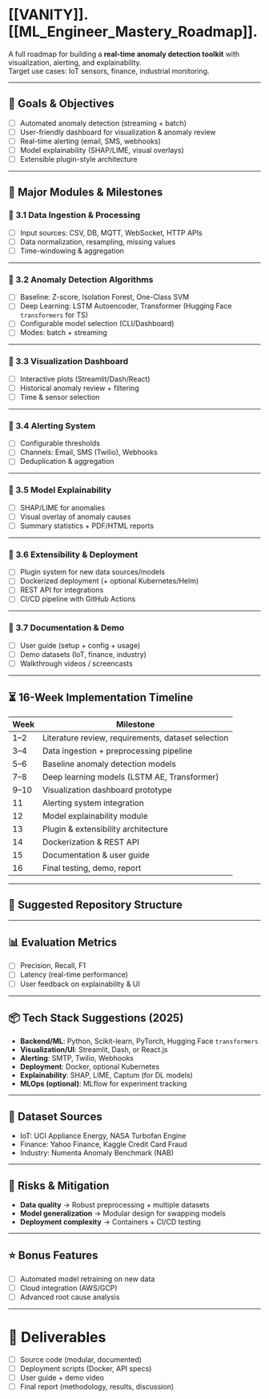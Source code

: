# [[VANITY]]. [[ML_Engineer_Mastery_Roadmap]].

A full roadmap for building a **real-time anomaly detection toolkit** with visualization, alerting, and explainability.  
Target use cases: IoT sensors, finance, industrial monitoring.

---

## 🎯 Goals & Objectives
- [ ] Automated anomaly detection (streaming + batch)
- [ ] User-friendly dashboard for visualization & anomaly review
- [ ] Real-time alerting (email, SMS, webhooks)
- [ ] Model explainability (SHAP/LIME, visual overlays)
- [ ] Extensible plugin-style architecture

---

## 🧩 Major Modules & Milestones

### 🔹 3.1 Data Ingestion & Processing
- [ ] Input sources: CSV, DB, MQTT, WebSocket, HTTP APIs
- [ ] Data normalization, resampling, missing values
- [ ] Time-windowing & aggregation  

---

### 🔹 3.2 Anomaly Detection Algorithms
- [ ] Baseline: Z-score, Isolation Forest, One-Class SVM  
- [ ] Deep Learning: LSTM Autoencoder, Transformer (Hugging Face `transformers` for TS)  
- [ ] Configurable model selection (CLI/Dashboard)  
- [ ] Modes: batch + streaming  

---

### 🔹 3.3 Visualization Dashboard
- [ ] Interactive plots (Streamlit/Dash/React)  
- [ ] Historical anomaly review + filtering  
- [ ] Time & sensor selection  

---

### 🔹 3.4 Alerting System
- [ ] Configurable thresholds  
- [ ] Channels: Email, SMS (Twilio), Webhooks  
- [ ] Deduplication & aggregation  

---

### 🔹 3.5 Model Explainability
- [ ] SHAP/LIME for anomalies  
- [ ] Visual overlay of anomaly causes  
- [ ] Summary statistics + PDF/HTML reports  

---

### 🔹 3.6 Extensibility & Deployment
- [ ] Plugin system for new data sources/models  
- [ ] Dockerized deployment (+ optional Kubernetes/Helm)  
- [ ] REST API for integrations  
- [ ] CI/CD pipeline with GitHub Actions  

---

### 🔹 3.7 Documentation & Demo
- [ ] User guide (setup + config + usage)  
- [ ] Demo datasets (IoT, finance, industry)  
- [ ] Walkthrough videos / screencasts  

---

## ⏳ 16-Week Implementation Timeline

| Week | Milestone |
|------|-----------|
| 1–2  | Literature review, requirements, dataset selection |
| 3–4  | Data ingestion + preprocessing pipeline |
| 5–6  | Baseline anomaly detection models |
| 7–8  | Deep learning models (LSTM AE, Transformer) |
| 9–10 | Visualization dashboard prototype |
| 11   | Alerting system integration |
| 12   | Model explainability module |
| 13   | Plugin & extensibility architecture |
| 14   | Dockerization & REST API |
| 15   | Documentation & user guide |
| 16   | Final testing, demo, report |

---

## 📂 Suggested Repository Structure

---

## 📊 Evaluation Metrics
- [ ] Precision, Recall, F1  
- [ ] Latency (real-time performance)  
- [ ] User feedback on explainability & UI  

---

## 📦 Tech Stack Suggestions (2025)
- **Backend/ML**: Python, Scikit-learn, PyTorch, Hugging Face `transformers`  
- **Visualization/UI**: Streamlit, Dash, or React.js  
- **Alerting**: SMTP, Twilio, Webhooks  
- **Deployment**: Docker, optional Kubernetes  
- **Explainability**: SHAP, LIME, Captum (for DL models)  
- **MLOps (optional)**: MLflow for experiment tracking  

---

## 📂 Dataset Sources
- IoT: UCI Appliance Energy, NASA Turbofan Engine  
- Finance: Yahoo Finance, Kaggle Credit Card Fraud  
- Industry: Numenta Anomaly Benchmark (NAB)  

---

## 🚧 Risks & Mitigation
- **Data quality** → Robust preprocessing + multiple datasets  
- **Model generalization** → Modular design for swapping models  
- **Deployment complexity** → Containers + CI/CD testing  

---

## ⭐ Bonus Features
- [ ] Automated model retraining on new data  
- [ ] Cloud integration (AWS/GCP)  
- [ ] Advanced root cause analysis  

---

# 🎯 Deliverables
- [ ] Source code (modular, documented)  
- [ ] Deployment scripts (Docker, API specs)  
- [ ] User guide + demo video  
- [ ] Final report (methodology, results, discussion)  
